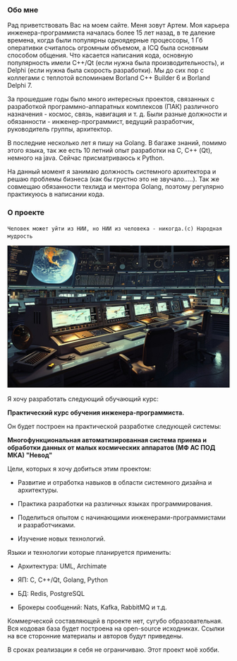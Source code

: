 ### Обо мне

  

Рад приветствовать Вас на моем сайте. Меня зовут Артем. 
Моя карьера инженера-программиста началась более 15 лет назад, в те далекие времена, когда были популярны одноядерные процессоры, 
1 Гб оперативки считалось огромным объемом, а ICQ была основным способом общения.
Что касается написания кода, основную популярность имели С++/Qt (если нужна была производительность), и Delphi (если нужна была скорость разработки). 
Мы до сих пор с коллегами с теплотой вспоминаем Borland C++ Builder 6 и Borland Delphi 7.

За прошедшие годы было много интересных проектов, связанных с разработкой программно-аппаратных комплексов (ПАК) различного назначения - космос, связь, навигация и т. д. 
Были разные должности и обязанности - инженер-программист, ведущий разработчик, руководитель группы, архитектор.

  

В последние несколько лет я пишу на Golang. 
В багаже знаний, помимо этого языка, так же есть 10 летний опыт разработки на С, С++ (Qt), немного на java. 
Сейчас присматриваюсь к Python.

На данный момент я занимаю должность системного архитектора и решаю проблемы бизнеса (как бы грустно это не звучало.....). 
Так же совмещаю обязанности техлида и ментора Golang, поэтому регулярно практикуюсь в написании кода.

  

### О проекте

  

`Человек может уйти из НИИ, но НИИ из человека - никогда.(с) Народная мудрость`

![mcc](files/mcc.jpg)  

Я хочу разработать следующий обучающий курс:

  

**Практический курс обучения инженера-программиста.**

  

Он будет построен на практической разработке следующей системы:

  

**Многофункциональная автоматизированная система приема и обработки данных от малых космических аппаратов (МФ АС ПОД МКА) "Невод"**

  

Цели, которых я хочу добиться этим проектом:

- Развитие и отработка навыков в области системного дизайна и архитектуры.

- Практика разработки на различных языках программирования.

- Поделиться опытом с начинающими инженерами-программистами и разработчиками.

- Изучение новых технологий.

  

Языки и технологии которые планируется применить:

- Архитектура: UML, Archimate

- ЯП: С, С++/Qt, Golang, Python

- БД: Redis, PostgreSQL

- Брокеры сообщений: Nats, Kafka, RabbitMQ и т.д.

  

Коммерческой составляющей в проекте нет, сугубо образовательная. Вся кодовая база будет построена на open-source исходниках. 
Ссылки на все сторонние материалы и авторов будут приведены.

  

В сроках реализации я себя не ограничиваю. Этот проект моё хобби.
